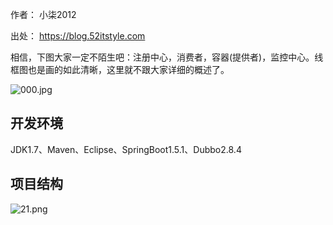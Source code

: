 作者： 小柒2012

出处： https://blog.52itstyle.com

相信，下图大家一定不陌生吧：注册中心，消费者，容器(提供者)，监控中心。线框图也是画的如此清晰，这里就不跟大家详细的概述了。

![000.jpg](https://blog.52itstyle.com/usr/uploads/2017/07/801205245.jpg)
<!--more-->
## 开发环境
JDK1.7、Maven、Eclipse、SpringBoot1.5.1、Dubbo2.8.4

## 项目结构

![21.png](https://blog.52itstyle.com/usr/uploads/2017/07/2993251581.png)


